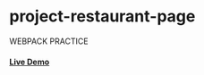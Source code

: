 # project-restaurant-page
WEBPACK PRACTICE
#### <a href="https://ben-cornico.github.io/project-restaurant-page/">Live Demo</a>
